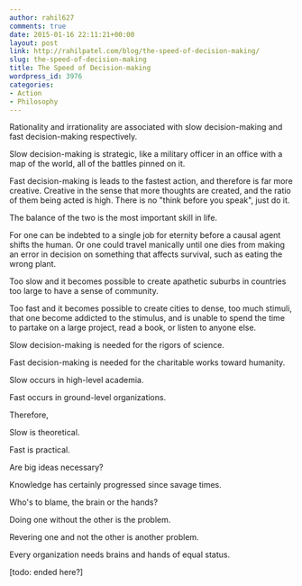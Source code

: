 ```yaml
---
author: rahil627
comments: true
date: 2015-01-16 22:11:21+00:00
layout: post
link: http://rahilpatel.com/blog/the-speed-of-decision-making/
slug: the-speed-of-decision-making
title: The Speed of Decision-making
wordpress_id: 3976
categories:
- Action
- Philosophy
---
```


Rationality and irrationality are associated with slow decision-making and fast decision-making respectively.

Slow decision-making is strategic, like a military officer in an office with a map of the world, all of the battles pinned on it.

Fast decision-making is leads to the fastest action, and therefore is far more creative. Creative in the sense that more thoughts are created, and the ratio of them being acted is high. There is no "think before you speak", just do it.

The balance of the two is the most important skill in life.

For one can be indebted to a single job for eternity before a causal agent shifts the human. Or one could travel manically until one dies from making an error in decision on something that affects survival, such as eating the wrong plant.

Too slow and it becomes possible to create apathetic suburbs in countries too large to have a sense of community.

Too fast and it becomes possible to create cities to dense, too much stimuli, that one become addicted to the stimulus, and is unable to spend the time to partake on a large project, read a book, or listen to anyone else.

Slow decision-making is needed for the rigors of science.

Fast decision-making is needed for the charitable works toward humanity.

Slow occurs in high-level academia.

Fast occurs in ground-level organizations.

Therefore,

Slow is theoretical.

Fast is practical.

Are big ideas necessary?

Knowledge has certainly progressed since savage times.

Who's to blame, the brain or the hands?

Doing one without the other is the problem.

Revering one and not the other is another problem.

Every organization needs brains and hands of equal status.

[todo: ended here?]
